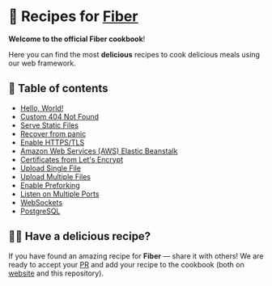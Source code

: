 # 🍳 Recipes for [Fiber](https://github.com/gofiber/fiber)

**Welcome to the official Fiber cookbook**!

Here you can find the most **delicious** recipes to cook delicious meals using our web framework.

## 🌽 Table of contents

- [Hello, World!](/hello-world)
- [Custom 404 Not Found](/404-handler)
- [Serve Static Files](/file-server)
- [Recover from panic](/recover)
- [Enable HTTPS/TLS](/https-tls)
- [Amazon Web Services (AWS) Elastic Beanstalk](/aws-eb)
- [Certificates from Let's Encrypt](/autocert)
- [Upload Single File](/upload-file/single)
- [Upload Multiple Files](/upload-file/multiple)
- [Enable Preforking](/prefork)
- [Listen on Multiple Ports](/multiple-ports)
- [WebSockets](/websocket)
- [PostgreSQL](/postgresql)

## 👩‍🍳 Have a delicious recipe?

If you have found an amazing recipe for **Fiber** — share it with others!
We are ready to accept your [PR](https://github.com/gofiber/recipes/pulls) and add your recipe to the cookbook (both on [website](https://fiber.wiki) and this repository).
